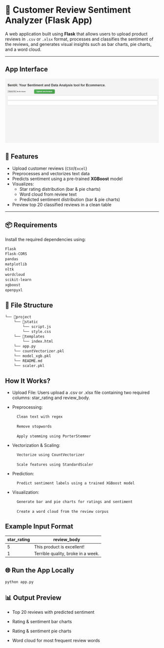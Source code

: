 # 🧠 Customer Review Sentiment Analyzer (Flask App)

A web application built using **Flask** that allows users to upload product reviews in `.csv` or `.xlsx` format, processes and classifies the sentiment of the reviews, and generates visual insights such as bar charts, pie charts, and a word cloud.

---

## App Interface
![interface](interface/SentA.jpg)

## 🚀 Features

- Upload customer reviews (`CSV`/`Excel`)
- Preprocesses and vectorizes text data
- Predicts sentiment using a pre-trained **XGBoost** model
- Visualizes:
  - Star rating distribution (bar & pie charts)
  - Word cloud from review text
  - Predicted sentiment distribution (bar & pie charts)
- Preview top 20 classified reviews in a clean table

---

## 📦 Requirements

Install the required dependencies using:

```bash
Flask
Flask-CORS
pandas
matplotlib
nltk
wordcloud
scikit-learn
xgboost
openpyxl
```
## 📁 File Structure

```
└── 📁project
    └── 📁static
        └── script.js
        └── style.css
    └── 📁templates
        └── index.html
    └── app.py
    └── countVectorizer.pkl
    └── model_xgb.pkl
    └── README.md
    └── scaler.pkl
```
## How It Works?

- Upload File: 
        Users upload a .csv or .xlsx file containing two required columns: star_rating and review_body.

- Preprocessing:

        Clean text with regex

        Remove stopwords

        Apply stemming using PorterStemmer

- Vectorization & Scaling:

        Vectorize using CountVectorizer

        Scale features using StandardScaler

- Prediction:

        Predict sentiment labels using a trained XGBoost model

- Visualization:

        Generate bar and pie charts for ratings and sentiment

        Create a word cloud from the review corpus

## Example Input Format
| star\_rating | review\_body                       |
| ------------ | ---------------------------------- |
| 5            | This product is excellent!         |
| 1            | Terrible quality, broke in a week. |

## 🌐 Run the App Locally
```bash
python app.py
```

## 📊 Output Preview
- Top 20 reviews with predicted sentiment

- Rating & sentiment bar charts

- Rating & sentiment pie charts

- Word cloud for most frequent review words
